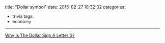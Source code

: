 title: "Dollar symbol"
date: 2015-02-27 18:32:32
categories:
- trivia
tags:
- economy
---

[Why Is The Dollar Sign A Letter S?](http://observationdeck.io9.com/why-is-the-dollar-sign-a-letter-s-1683940575)
